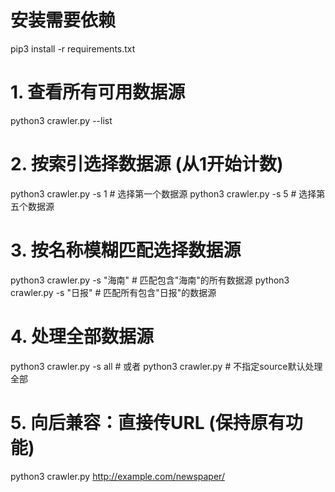 # 安装需要依赖
pip3 install -r requirements.txt

# 1. 查看所有可用数据源
python3 crawler.py --list

# 2. 按索引选择数据源 (从1开始计数)
python3 crawler.py -s 1          # 选择第一个数据源
python3 crawler.py -s 5          # 选择第五个数据源

# 3. 按名称模糊匹配选择数据源  
python3 crawler.py -s "海南"      # 匹配包含"海南"的所有数据源
python3 crawler.py -s "日报"      # 匹配所有包含"日报"的数据源

# 4. 处理全部数据源
python3 crawler.py -s all        # 或者
python3 crawler.py               # 不指定source默认处理全部

# 5. 向后兼容：直接传URL (保持原有功能)
python3 crawler.py http://example.com/newspaper/